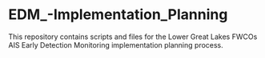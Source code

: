 # EDM_-Implementation_Planning
This repository contains scripts and files for the Lower Great Lakes FWCOs AIS Early Detection Monitoring implementation planning process.

